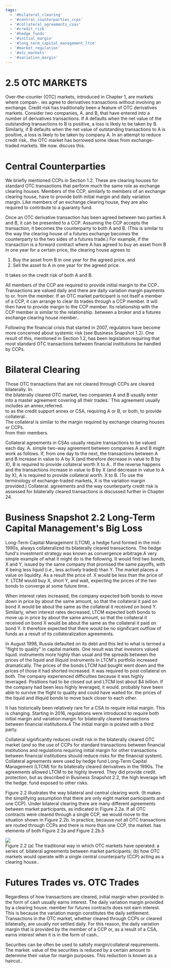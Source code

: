 ```yaml
---
tags:
  - '#bilateral_clearing'
  - '#central_counterparties_ccps'
  - '#collateral_agreements_csas'
  - '#credit_risk'
  - '#hedge_funds'
  - '#initial_margin'
  - '#long_term_capital_management_ltcm'
  - '#market_regulation'
  - '#otc_markets'
  - '#variation_margin'
---
```

# 2.5 OTC MARKETS  

Over-the-counter (OTC) markets, introduced in Chapter 1, are markets where compan-. ies agree to derivatives transactions without involving an exchange. Credit risk has traditionally been a feature of OTC derivatives markets. Consider two companies, A. and B, that have entered into a number of derivatives transactions. If A defaults when the net value of the outstanding transactions to B is positive, a loss is likely to be taken by B. Similarly, if B defaults when the net value of outstanding transactions to A is positive, a loss is likely to be taken by company A. In an attempt to reduce credit risk,. the OTC market has borrowed some ideas from exchange-traded markets. We now. discuss this.  

# Central Counterparties  

We briefly mentioned CCPs in Section 1.2. These are clearing houses for standard OTC transactions that perform much the same role as exchange clearing houses. Members of the CCP, similarly to members of an exchange clearing house, have to provide both initial margin and daily variation margin. Like members of an exchange clearing house, they are also required to contribute to a guaranty fund.  

Once an OTC derivative transaction has been agreed between two parties A and B, it can be presented to a CCP. Assuming the CCP accepts the transaction, it becomes the counterparty to both A and B. (This is similar to the way the clearing house of a futures exchange becomes the counterparty to the two sides of a futures trade.) For example, if the transaction is a forward contract where A has agreed to buy an asset from B in one year for a certain price, the clearing house agrees to  

1. Buy the asset from B in one year for the agreed price, and   
2. Sell the asset to A in one year for the agreed price.  

It takes on the credit risk of both A and B.  

All members of the CCP are required to provide initial margin to the CCP.. Transactions are valued daily and there are daily variation margin payments to or. from the member. If an OTC market participant is not itself a member of a CCP, it can arrange to clear its trades through a CCP member. It will then have to provide margin to the CCP member. Its relationship with the CCP member is similar to the relationship. between a broker and a futures exchange clearing house member..  

Following the financial crisis that started in 2007, regulators have become more concerned about systemic risk (see Business Snapshot 1.2). One result of this, mentioned in Section 1.2, has been legislation requiring that most standard OTC transactions between financial institutions be handled by CCPs.  

# Bilateral Clearing  

Those OTC transactions that are not cleared through CCPs are cleared bilaterally. In.   
the bilaterally cleared OTC market, two companies A and B usually enter into a master agreement covering all their trades.' This agreement usually includes an annex,referred.   
to as the credit support annex or CSA, requiring A or B, or both, to provide collateral..   
The collateral is similar to the margin required by exchange clearing houses or CCPs.   
from their members.  

Collateral agreements in CSAs usually require transactions to be valued each day. A. simple two-way agreement between companies A and B might work as follows. If, from one day to the next, the transactions between A and B increase in value to A by X (and therefore decrease in value to B by X), B is required to provide collateral worth X to A.. If the reverse happens and the transactions increase in value to B by X (and decrease in value to A by X), A is required to provide collateral worth. $\boldsymbol{\mathrm X}$ to B. (To use the terminology of exchange-traded markets, X is the variation margin provided.) Collateral. agreements and the way counterparty credit risk is assessed for bilaterally cleared transactions is discussed further in Chapter 24.  

# Business Snapshot 2.2 Long-Term Capital Management's Big Loss  

Long-Term Capital Management (LTCM), a hedge fund formed in the mid-1990s, always collateralized its bilaterally cleared transactions. The hedge fund's investment strategy was known as convergence arbitrage.A very simple example of what it might do is the following. It would find two bonds, X and Y, issued by the same company that promised the same payoffs, with X being less liquid (i.e., less actively traded) than Y. The market places a value on liquidity. As a result the price of. $\boldsymbol{\mathrm X}$ would be less than the price of Y. LTCM would buy X, short Y, and wait, expecting the prices of the two bonds to converge at some future time..  

When interest rates increased, the company expected both bonds to move down in price by about the same amount, so that the collateral it paid on bond X would be about the same as the collateral it received on bond Y. Similarly, when interest rates decreased, LTCM expected both bonds to move up in price by about the same amount, so that the collateral it received on bond X would be about the same as the collateral it paid on bond Y. It therefore expected that there would be no significant outflow of funds as a result of its collateralization agreements.  

In August 1998, Russia defaulted on its debt and this led to what is termed a "flight to quality" in capital markets. One result was that investors valued liquid. instruments more highly than usual and the spreads between the prices of the liquid and illiquid instruments in LTCM's portfolio increased dramatically. The prices of the bonds LTCM had bought went down and the prices of those it had shorted increased. It was required to post collateral on both. The company experienced difficulties because it was highly leveraged. Positions had to be closed out and LTCM lost about $\$4$ billion. If the company had been less highly leveraged, it would. probably have been able to survive the flight to quality and could have waited for. the prices of the liquid and illiquid bonds to move back closer to each other.  

It has historically been relatively rare for a CSA to require initial margin. This is changing. Starting in 2016, regulations were introduced to require both initial margin and variation margin for bilaterally cleared transactions between financial institutions.4 The initial margin is posted with a third party.  

Collateral significantly reduces credit risk in the bilaterally cleared OTC market (and so the use of CCPs for standard transactions between financial institutions and regulations requiring initial margin for other transactions between financial institutions should reduce risks for the financial system). Collateral agreements were used by hedge fund Long-Term Capital Management (LTCM) for its bilaterally cleared derivatives in the 1990s. The agreements allowed LTCM to be highly levered. They did provide credit. protection, but as described in Business Snapshot 2.2, the high leverage left the hedge. fund exposed to other risks.  

Figure 2.2 illustrates the way bilateral and central clearing work. (It makes the simplifying assumption that there are only eight market participants and one CCP). Under bilateral clearing there are many different agreements between market participants, as indicated in Figure 2.2a. If all OTC contracts were cleared through a single CCP, we would move to the situation shown in Figure 2.2b. In practice, because not all OTC transactions are routed through CCPs and there is more than one CCP, the market. has elements of both Figure $2.2\mathrm{a}$ and Figure 2.2b.5  

![](56430ab0f333bda29180f9b5345738fdc6905c486ecade1aea201282fa307afd.jpg)  
Figure 2.2 (a) The traditional way in which OTC markets have operated: a series of. bilateral agreements between market participants; (b) how OTC markets would operate with a single central counterparty (CCP) acting as a clearing house..  

# Futures Trades vs. OTC Trades  

Regardless of how transactions are cleared, initial margin when provided in the form of cash usually earns interest. The daily variation margin provided by a clearing house. member for futures contracts does not earn interest. This is because the variation margin constitutes the daily settlement. Transactions in the OTC market, whether cleared through CCPs or cleared bilaterally, are usually not settled daily. For this reason, the daily variation margin that is provided by the member of a CCP or, as a result of a CSA, earns interest when it is in the form of cash..  

Securities can be often be used to satisfy margin/collateral requirements. The market. value of the securities is reduced by a certain amount to determine their value for margin purposes. This reduction is known as a haircut..  
